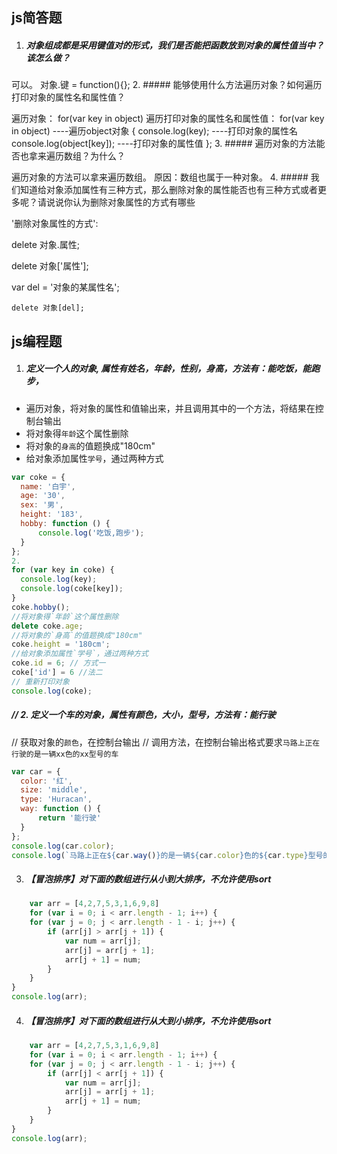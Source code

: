 ## js简答题

1. ##### 对象组成都是采用键值对的形式，我们是否能把函数放到对象的属性值当中？该怎么做？

  可以。
  对象.键 = function(){};
2. ##### 能够使用什么方法遍历对象？如何遍历打印对象的属性名和属性值？

  遍历对象：
  for(var key in object) 
  遍历打印对象的属性名和属性值：
  for(var key in object) ----遍历object对象
  {
   console.log(key); ----打印对象的属性名
   console.log(object[key]); ----打印对象的属性值
  };
3. ##### 遍历对象的方法能否也拿来遍历数组？为什么？

  遍历对象的方法可以拿来遍历数组。
  原因：数组也属于一种对象。
4. ##### 我们知道给对象添加属性有三种方式，那么删除对象的属性能否也有三种方式或者更多呢？请说说你认为删除对象属性的方式有哪些

  '删除对象属性的方式':

  delete 对象.属性;

  delete 对象['属性'];

  var del = '对象的某属性名';

    delete 对象[del];


## js编程题

1. ##### 定义一个人的对象, 属性有姓名，年龄，性别，身高，方法有：能吃饭，能跑步，
 - 遍历对象，将对象的属性和值输出来，并且调用其中的一个方法，将结果在控制台输出
 - 将对象得`年龄`这个属性删除
 - 将对象的`身高`的值题换成"180cm"
 - 给对象添加属性`学号`，通过两种方式

 ```js
var coke = {
   name: '白宇',
   age: '30',
   sex: '男',
   height: '183',
   hobby: function () {
       console.log('吃饭,跑步');
   }
};
 2.
for (var key in coke) {
   console.log(key);
   console.log(coke[key]);
}
coke.hobby();
//将对象得`年龄`这个属性删除
delete coke.age;
//将对象的`身高`的值题换成"180cm"
coke.height = '180cm';
//给对象添加属性`学号`，通过两种方式
coke.id = 6; // 方式一
coke['id'] = 6 //法二  
// 重新打印对象
console.log(coke);
````

##### // 2. 定义一个车的对象，属性有颜色，大小，型号，方法有：能行驶

//   获取对象的`颜色`，在控制台输出
//   调用方法，在控制台输出格式要求`马路上正在行驶的是一辆xx色的xx型号的车`

 ```js
 var car = {
   color: '红',
   size: 'middle',
   type: 'Huracan',
   way: function () {
       return '能行驶'
   }
};
console.log(car.color);
console.log(`马路上正在${car.way()}的是一辆${car.color}色的${car.type}型号的车`);
 
 ```

 3. ##### 【冒泡排序】对下面的数组进行从小到大排序，不允许使用sort

```js
    var arr = [4,2,7,5,3,1,6,9,8]
    for (var i = 0; i < arr.length - 1; i++) {
    for (var j = 0; j < arr.length - 1 - i; j++) {
        if (arr[j] > arr[j + 1]) {
            var num = arr[j];
            arr[j] = arr[j + 1];
            arr[j + 1] = num;
        }
    }
}
console.log(arr);
```

4. ##### 【冒泡排序】对下面的数组进行从大到小排序，不允许使用sort

```js
    var arr = [4,2,7,5,3,1,6,9,8]
    for (var i = 0; i < arr.length - 1; i++) {
    for (var j = 0; j < arr.length - 1 - i; j++) {
        if (arr[j] < arr[j + 1]) {
            var num = arr[j];
            arr[j] = arr[j + 1];
            arr[j + 1] = num;
        }
    }
}
console.log(arr);
```